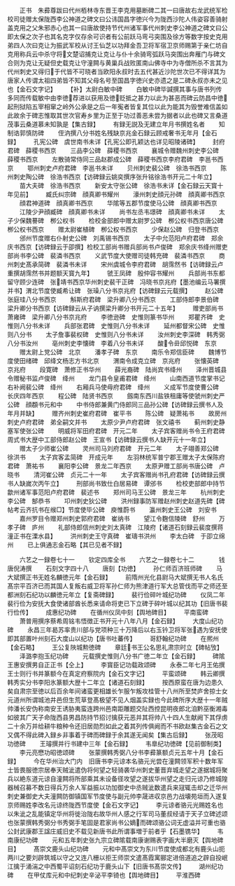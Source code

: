 <!-- { "loadSidebar": true } -->
　　正书　朱彛尊跋曰代州栢林寺东晋王李克用墓断碑二其一曰唐故右龙武统军检校司徒赠太保陇西李公神道之碑文曰公讳国昌字徳兴今为陇西沙陀人伟姿容善骑射盖克用之父朱邪赤心也其一曰唐故使持节代州诸军事代州刺史李公神道之碑文曰公即太保之次子也其名克字仅存余可识者有公前跃马弯弓突围及徐方等数字按史克用弟四人次曰克让为振武军校从讨王仙芝以功拜金吾卫将军宿卫京师赐第于亲仁坊自克用称兵云中杀守将文楚诏捕克让克让与仆十余骑弯弧跃马突围出奔雁门与碑文合则为克让无疑但史载克让守潼闗与黄巢兵战败匿南山佛寺中为寺僧所杀不言其为代州刺史又得归于代皆不可晓者当欧阳永叔时去五代甚近沙陀世次已不得详其为唐家人传谓太祖四弟皆不知其父母名号至国昌字徳兴史亦遗之是二碑永叔亦未之见也【金石文字记】
　　【补】太尉白敏中碑
　　白敏中碑毕諴撰其事与唐书列传多同而传载敏中由李徳荐进以获用及徳贬抵之甚力以此为甚恶而碑云防昌中徳起刑狱陷五宰相窜之岭外公承是之后一年寃者皆复其位以此为能其为毁誉难信盖如此故余于碑志惟取其世次官寿乡里为正至于功过善恶未尝为据者以此也碑又言桑道茂事云桑道慕未知孰是【集古録】
　　有録无説及无建立年月书撰姓名者
　　知制诰郭慎防碑
　　侄汭撰八分书姓名残缺京兆金石録云顾戒奢书无年月【金石録】
　　孔宪公碑　虞世南书未详【孔宪公即孔颖达也详见昭陵诸碑】
　　封府君碑　薛稷书西京
　　三品李公碑　薛稷书西京
　　襄城令赠魏州刺史李公碑　薛稷书西京
　　左散骑常侍同三品赵郡成公碑　薛稷书西京李府君碑　李邕书西京
　　鄂州刺史卢府君碑　李邕书未详
　　贝州刺史裴公碑　徐浩书西京
　　陈州刺史陶公碑　徐浩书西京【访碑録云姚奕撰序张升铭徐浩书开元二十年立】
　　苗大夫碑　徐浩书西京
　　新安太守张公碑　徐浩书未详【金石録云天寳十年见前】
　　臧氏纠宗碑　顔真卿书耀州
　　濠州刺史顔元孙碑　顔真卿书西京
　　顔君神道碑　顔真卿书西京
　　华隂等五郡节度使马公碑　顔真卿书西京
　　江陵少尹顔臧碑　顔真卿书未详
　　尚书左丞韦璟碑　顔真卿书未详
　　太子少保魏謩碑　栁公权书
　　检校金部郎中赠太尉罗公碑　栁公权书西京唐公碑　栁公权书西京
　　赠太尉崔植碑　栁公权书西京
　　少保赵公碑　归登书西京
　　邠州节度赠右仆射史公碑　刘禹锡书西京
　　太子中允范阳卢府君碑　郑余庆书西京【访碑録云于卲撰】检校工部尚书赠兵部尚书卢俊碑　郑余庆书绛州赠吏部尚书李公碑　裴潾书西京
　　义武节度大使赠司徒韩充碑　裴潾书西京
　　商州刺史髙承简碑　裴潾书未详
　　宋州虞城令李府君碑　胡霈然书【访碑録云卢重撰胡霈然书并题额天寳九年】
　　虢王凤碑　殷仲容书耀州
　　兵部尚书东都留守顾少连碑　张靖书西京华州刺史裴干正碑　冯晓书京兆府【墨池编云马署撰并书】渭北节度使臧希让碑　张璪八分书京兆府【访碑録云元载撰】
　　赵公碑　张庭珪八分书西京
　　斛斯府君碑　梁升卿八分书西京
　　工部侍郎李景伯碑　梁升卿分书西京【访碑録云从子讷撰梁升卿分书开元二十五年】
　　赠吏部尚书萧雍碑　梁升卿八分书京兆府
　　李徳逊碑　史惟则篆书华州
　　郑瞿齐碑　史惟则八分书未详
　　兵部张君碑　史惟则八分书未详
　　延州都督宋公碑　史惟则八分书
　　太子詹事裴权碑　史惟则八分书未详
　　汝州刺史李深碑　韩秀弼八分书汝州
　　亳州刺史李懐碑　李着八分书未详
　　酸令毌邱悦碑　东京
　　赠太尉上党公碑　北京
　　潘孝子碑　东京
　　南乐令郑信臣碑
　　魏博节度使田绪碑　邱绛文杨志方书北京
　　渭南令成克立碑　京兆府
　　张懐英碑　京兆府
　　段寛碑　萧修正书华州
　　薛光裔碑　陆尚宾书绛州
　　泽州晋城县令赠秘书监卢俊碑　绛州
　　龙门县令皇甫君碑　绛州
　　山南西道节度掌书记右补阙裴公碑　绛州
　　右厢兵马使毋府君碑　绛州
　　义成军节度使曹公碑　长庆四年西京
　　程公碑　陆贤书西京
　　劔南东西川盐铁租庸等使虢州刺史严公碑　顔頵书元和中
　　中书侍郎兼黄门侍郎同三品孙公碑【访碑録云撰书人及年月并缺】
　　赠齐州刺史崔府君碑　崔平书
　　陈公碑　疑萧祐书
　　故房州刺史卢府君碑　弟全嗣文并书
　　太原少尹卢府君碑　张文禧书
　　蓟州刺史静塞军使张公碑
　　明威将军田府君碑　开元二年
　　太子宾客赠尚书令王府君碑　周式书大歴中工部侍郎赵公碑　王宣书【访碑録云撰书人缺开元十一年立】
　　赠太子少师崔公碑
　　灵州司马刘府君碑　开元二年
　　太子翊善郑公碑　徐洪书
　　太子宾客孟简碑　开成元年
　　左羽林统军普宁郡王赠太子太保陈府君碑　萧祐书
　　襄阳李公碑　景龙二年西京
　　太原尹赠工部尚书唐公碑　卢晓书
　　清河崔公碑　贞元二十一年
　　太子宾客赠尚书孔府君碑【访碑録云撰书人缺嵗次丙午立】
　　刑部尚书致仕白居易碑　谭邠书
　　检校吏部郎中持节歙州诸军事范阳卢府君碑　裴述书
　　郑州司马王公碑　景龙三年
　　杭州刺史李公碑　郜恭书
　　卭州刺史狄公碑
　　洪州録事防军赠赵州刺史赵道先碑【碑帖考云齐抗书在缑□】节度使毕公碑　庾惟蔚书
　　瀛州刺史王公碑　刘安书
　　嘉州罗目令赠郑州刺史郭府君碑　崔纳书
　　望江令麴信陵碑　舒州
　　万孝子碑　庐州
　　礼部侍郎信州刺史刘太真碑　江陵府【诸道石刻録云裴度撰蒋潼正书在溧水县】
　　洪州刺史王守真碑　崔璹书洪州
　　李太白碑　于卲立绵州
　　已上俱通志金石略【其已见者不録】

　　六艺之一録卷七十一
　　钦定四库全书
　　六艺之一録卷七十二　　　　钱唐倪涛撰
　　石刻文字四十八
　　唐刻【功徳】
　　孙仁师百济班师碑
　　马大斌撰正书无姓名麟徳元年【金石録】
　　前隋州光化县尉马大斌撰无书人名氏髙宗平百济已而其国人复叛右威卫将军孙仁师为熊津道行军大总管伐而平之师还至都洲刻石纪功以麟徳元年立【复斋碑録】
　　裴行俭碎叶城纪功碑
　　仪凤二年裴行俭为安抚大食使诸部酋长悉来请命将吏已下立碑于碎叶城以纪其功【旧唐书裴行俭传】
　　成惠纪功碑
　　在循州仪凤中刻【舆地碑目】
　　平南蛮碑
　　萧普用撰序蔡希周铭韦悟徴正书开元十八年八月【金石録】
　　大度山纪功碑
　　永昌三年曷苏率贵川部与党项种三十万降后以右玉钤卫将军张遇为安抚使即其部置叶州刻石大度山以纪功【唐书吐蕃传】
　　哥舒翰纪功碑
　　在熈州【金石略】
　　王公复陜城勲徳碑
　　章廷书王公名思礼肃宗时立【碑帖攷】
　　泽潞李抱玉纪功碑
　　元载撰史惟则八分书广徳二年立【金石録】
　　碑隂王惠安撰男自正正书【仝上】
　　李寳臣记功载政颂碑
　　永泰二年七月王佑撰王士则行书并篆额今在真定府察院内【金石文字记】
　　平蛮颂碑
　　韩云卿撰韩秀实分书李阳氷篆额大歴十二年立【诸道石刻録】
　　按西原蛮在唐为边患久矣自肃宗至徳以后百余年间诸蛮更相雄长乍服乍叛攻桂管十八州所至焚庐舍掠士女元道州所谓城池井邑但生荒草登髙极望不见人烟盖实録也今此碑所序大歴十一年贼帅潘长安伪称南安王诱胁夷蛮连跨州邑南距雕题交阯西控昆明夜郎北洎黔巫衡湘毒如彼其广天子命陇西县男昌防持节招讨擒获元恶并其将帅八十四人生献阙下其俘虏二十余万并给耕牛粮种令还旧居勋烈如此之着其列传俱阙而不书欧赵集古金石之文又偶不得此碑入録乡非事着于碑而碑録于余其遂无闻矣【集古后録】
　　张茂昭功徳碑
　　王璿撰并行书建中三年【金石録】
　　韦臯纪功徳碑【见前御制类】
　　李元亮懋功昭徳颂碑
　　张蒙撰韩秀弼八分书李彛篆额贞元五年十月【金石録】
　　今在华州治大门内　旧唐书李元谅本名骆元光尝在潼闗领军积十数年军士皆畏服徳宗居奉天贼泚遣伪将何望之轻骑袭华州刺史董晋弃城走望之遂据城将聚兵以絶东道元谅自潼闗将所部乘其未设备径攻望之遂拔华州望之走归元谅乃修城隍器械召募不数日得兵万余人军益振以功加御史中丞贼泚数遣兵来冦辄击却之迁华州刺史兼御史大夫潼闗防御镇国军节度使与副元帅李晟进収京邑力战壊苑垣而入遂复京师赐姓李改名元谅终陇西节度使【金石文字记】
　　李元谅者骆元光赐姓名也以朱泚之乱能镇定华州将徙治陇右故华州人感之行军司马董叔经请于天子立碑述颂也张蒙撰韩秀弼分书秀弼手笔固是君家尚书公嫡而碑颂骆公词无虚溢并可重也骆公封武康郡王諡庄威旧史不载见新唐书此所谓事増于前者乎【石墨镌华】
　　韦南康纪功碑
　　元和五年刺史张九宗立碑隂载南康谢赐表字画大半磨灭【舆地碑目】
　　髙崇文鹿头山纪功碑
　　元和中髙崇文为东川节度使成都北有鹿头山扼两川之要刘辟筑城以守之又连八栅以拒王师崇文遣髙霞寓郦定进倍道追之辟自投岷江擒于涌湍之中西蜀平诏刻石纪功于鹿头山下【旧唐书髙崇文传】
　　湖州纪功碑
　　在甲仗库元和中纪刺史辛泌平李锜也【舆地碑目】
　　平淮西碑
